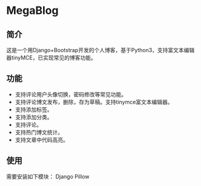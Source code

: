 # MegaBlog
## 简介

这是一个用Django+Bootstrap开发的个人博客，基于Python3，支持富文本编辑器tinyMCE，已实现常见的博客功能。

## 功能
* 支持评论用户头像切换，密码修改等常见功能。
* 支持评论博文发布，删除，存为草稿。支持tinymce富文本编辑器。
* 支持添加标签。  
* 支持添加分类。  
* 支持评论。  
* 支持热门博文统计。  
* 支持文章中代码高亮。  

## 使用
需要安装如下模块：
    Django
    Pillow
